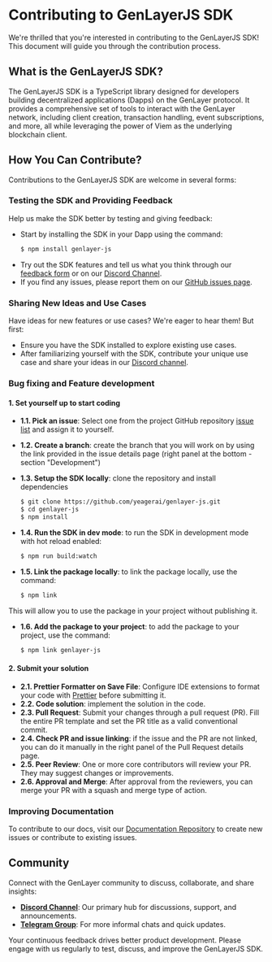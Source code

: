 # Contributing to GenLayerJS SDK

We're thrilled that you're interested in contributing to the GenLayerJS SDK! This document will guide you through the contribution process.

## What is the GenLayerJS SDK?

The GenLayerJS SDK is a TypeScript library designed for developers building decentralized applications (Dapps) on the GenLayer protocol. It provides a comprehensive set of tools to interact with the GenLayer network, including client creation, transaction handling, event subscriptions, and more, all while leveraging the power of Viem as the underlying blockchain client.

## How You Can Contribute?

Contributions to the GenLayerJS SDK are welcome in several forms:

### Testing the SDK and Providing Feedback

Help us make the SDK better by testing and giving feedback:

- Start by installing the SDK in your Dapp using the command:
  ```sh
  $ npm install genlayer-js
  ```
- Try out the SDK features and tell us what you think through our [feedback form](https://docs.google.com/forms/d/1IVNsZwm936kSNCiXmlAP8bgJnbik7Bqaoc3I6UYhr-o/viewform) or on our [Discord Channel](https://discord.gg/8Jm4v89VAu).
- If you find any issues, please report them on our [GitHub issues page](https://github.com/yeagerai/genlayer-js/issues).

### Sharing New Ideas and Use Cases

Have ideas for new features or use cases? We're eager to hear them! But first:

- Ensure you have the SDK installed to explore existing use cases.
- After familiarizing yourself with the SDK, contribute your unique use case and share your ideas in our [Discord channel](https://discord.gg/8Jm4v89VAu).

### Bug fixing and Feature development

#### 1. Set yourself up to start coding

- **1.1. Pick an issue**: Select one from the project GitHub repository [issue list](https://github.com/yeagerai/genlayer-js/issues) and assign it to yourself.

- **1.2. Create a branch**: create the branch that you will work on by using the link provided in the issue details page (right panel at the bottom - section "Development")

- **1.3. Setup the SDK locally**: clone the repository and install dependencies

   ```sh
   $ git clone https://github.com/yeagerai/genlayer-js.git
   $ cd genlayer-js
   $ npm install
   ```

- **1.4. Run the SDK in dev mode**: to run the SDK in development mode with hot reload enabled:

   ```sh
   $ npm run build:watch
   ```
- **1.5. Link the package locally**: to link the package locally, use the command:

   ```sh
   $ npm link
   ```

This will allow you to use the package in your project without publishing it.

- **1.6. Add the package to your project**: to add the package to your project, use the command:

   ```sh
   $ npm link genlayer-js
   ```

#### 2. Submit your solution

- **2.1. Prettier Formatter on Save File**: Configure IDE extensions to format your code with [Prettier](https://prettier.io/) before submitting it.
- **2.2. Code solution**: implement the solution in the code.
- **2.3. Pull Request**: Submit your changes through a pull request (PR). Fill the entire PR template and set the PR title as a valid conventional commit.
- **2.4. Check PR and issue linking**: if the issue and the PR are not linked, you can do it manually in the right panel of the Pull Request details page.  
- **2.5. Peer Review**: One or more core contributors will review your PR. They may suggest changes or improvements.
- **2.6. Approval and Merge**: After approval from the reviewers, you can merge your PR with a squash and merge type of action.


### Improving Documentation

To contribute to our docs, visit our [Documentation Repository](https://github.com/yeagerai/genlayer-docs) to create new issues or contribute to existing issues.

## Community

Connect with the GenLayer community to discuss, collaborate, and share insights:

- **[Discord Channel](https://discord.gg/8Jm4v89VAu)**: Our primary hub for discussions, support, and announcements.
- **[Telegram Group](https://t.me/genlayer)**: For more informal chats and quick updates.

Your continuous feedback drives better product development. Please engage with us regularly to test, discuss, and improve the GenLayerJS SDK.